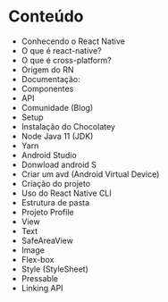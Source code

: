 # Conteúdo
- Conhecendo o React Native
- O que é react-native?
- O que é cross-platform?
- Origem do RN
- Documentação:
 - Componentes
 - API
 - Comunidade (Blog)
- Setup
- Instalação do Chocolatey
- Node
Java 11 (JDK) 
- Yarn 
- Android Studio
- Donwload android S
- Criar um avd (Android Virtual Device)
- Criação do projeto
- Uso do React Native CLI
- Estrutura de pasta
- Projeto Profile
- View
- Text
- SafeAreaView
- Image
- Flex-box
- Style (StyleSheet)
- Pressable
- Linking API

 
